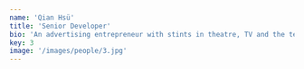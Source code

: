 ```yaml
---
name: 'Qian Hsü'
title: 'Senior Developer'
bio: 'An advertising entrepreneur with stints in theatre, TV and the tech sector, Simon asks a lot of questions and has ideas, which makes him a useful person to have in the room when you’re trying to solve a problem, and a real pain if you’re trying to'
key: 3
image: '/images/people/3.jpg'
---
```

